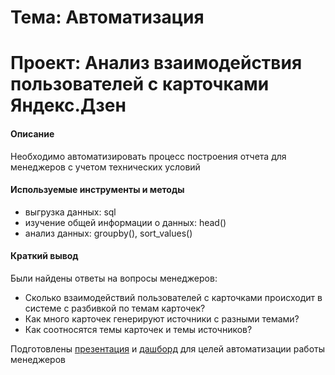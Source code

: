 # Тема: Автоматизация
# Проект: Анализ взаимодействия пользователей с карточками Яндекс.Дзен

#### Описание
Необходимо автоматизировать процесс построения отчета для менеджеров с учетом технических условий

#### Используемые инструменты и методы
* выгрузка данных: sql
* изучение общей информации о данных: head()
* анализ данных: groupby(), sort_values()

#### Краткий вывод
Были найдены ответы на вопросы менеджеров:  
* Cколько взаимодействий пользователей с карточками происходит в системе с разбивкой по темам карточек?
* Как много карточек генерируют источники с разными темами?
* Как соотносятся темы карточек и темы источников?

Подготовлены [презентация](https://disk.yandex.ru/i/CWBdVflEKPSwcQ) и [дашборд](https://public.tableau.com/views/Dashbord_Slepneva_Anna/Dashboard1?:language=en-US&:display_count=n&:origin=viz_share_link ) для целей автоматизации работы менеджеров

